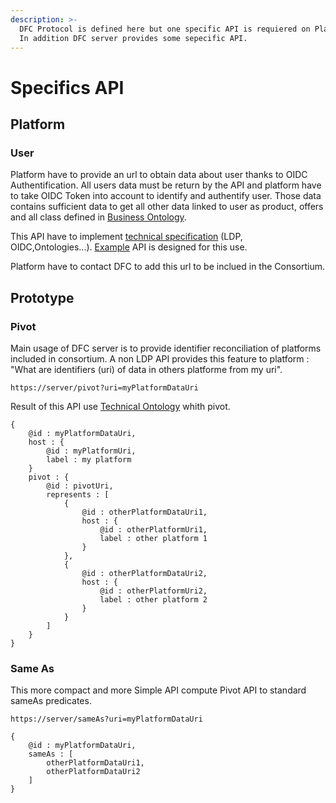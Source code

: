 ```yaml
---
description: >-
  DFC Protocol is defined here but one specific API is requiered on Platform .
  In addition DFC server provides some sepecific API.
---
```


# Specifics API

## Platform

### User

Platform have to provide an url to obtain data about user thanks to OIDC Authentification. All users data must be return by the API and platform have to take OIDC Token into account to identify and authentify user.  Those data contains sufficient data to get all other data linked to user as product, offers and all class defined in [Business Ontology](../semantic-specifications/business-ontology.md).

This API have to implement [technical specification](./)  (LDP, OIDC,Ontologies...). [Example](../appendixes/practical-examples/version-1.5.1.md) API is designed for this use.

Platform have to contact DFC to add this url to be inclued in the Consortium.&#x20;

## Prototype

### Pivot

Main usage of DFC server is to provide identifier reconciliation of platforms included in consortium. A non LDP API provides this feature to platform : "What are identifiers (uri) of data in others platforme from my uri".

```
https://server/pivot?uri=myPlatformDataUri
```

Result of this API use [Technical Ontology](../semantic-specifications/technical-ontology.md) whith pivot.&#x20;

```
{
    @id : myPlatformDataUri,
    host : {
        @id : myPlatformUri,
        label : my platform
    }
    pivot : {
        @id : pivotUri,
        represents : [
            {
                @id : otherPlatformDataUri1,
                host : {
                    @id : otherPlatformUri1,
                    label : other platform 1
                }
            },
            {
                @id : otherPlatformDataUri2,
                host : {
                    @id : otherPlatformUri2,
                    label : other platform 2
                }
            }
        ]
    }
}
```

### Same As

This more compact and more Simple API compute Pivot API to standard sameAs predicates.

```
https://server/sameAs?uri=myPlatformDataUri
```

```
{
    @id : myPlatformDataUri,
    sameAs : [
        otherPlatformDataUri1,
        otherPlatformDataUri2
    ]
}
```
